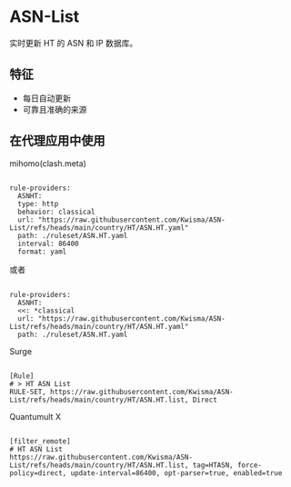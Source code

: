 
# ASN-List
    
实时更新 HT 的 ASN 和 IP 数据库。
    
## 特征
    
- 每日自动更新
- 可靠且准确的来源
    
## 在代理应用中使用
    
mihomo(clash.meta)
   
<pre><code class="language-javascript">
rule-providers:
  ASNHT:
  type: http
  behavior: classical
  url: "https://raw.githubusercontent.com/Kwisma/ASN-List/refs/heads/main/country/HT/ASN.HT.yaml"
  path: ./ruleset/ASN.HT.yaml
  interval: 86400
  format: yaml
</code></pre>

或者

<pre><code class="language-javascript">
rule-providers:
  ASNHT:
  <<: *classical
  url: "https://raw.githubusercontent.com/Kwisma/ASN-List/refs/heads/main/country/HT/ASN.HT.yaml"
  path: ./ruleset/ASN.HT.yaml
</code></pre>
    
Surge
    
<pre><code class="language-javascript">
[Rule]
# > HT ASN List
RULE-SET, https://raw.githubusercontent.com/Kwisma/ASN-List/refs/heads/main/country/HT/ASN.HT.list, Direct
</code></pre>
    
Quantumult X
    
<pre><code class="language-javascript">
[filter_remote]
# HT ASN List
https://raw.githubusercontent.com/Kwisma/ASN-List/refs/heads/main/country/HT/ASN.HT.list, tag=HTASN, force-policy=direct, update-interval=86400, opt-parser=true, enabled=true
</code></pre>

